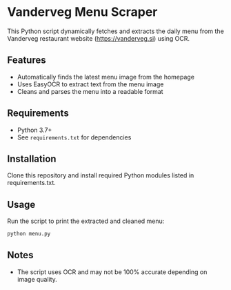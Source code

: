 # Vanderveg Menu Scraper

This Python script dynamically fetches and extracts the daily menu from the Vanderveg restaurant website (https://vanderveg.si) using OCR.

## Features
- Automatically finds the latest menu image from the homepage
- Uses EasyOCR to extract text from the menu image
- Cleans and parses the menu into a readable format

## Requirements
- Python 3.7+
- See `requirements.txt` for dependencies

## Installation
Clone this repository and install required Python modules listed in requirements.txt.

## Usage
Run the script to print the extracted and cleaned menu:
```sh
python menu.py
```

## Notes
- The script uses OCR and may not be 100% accurate depending on image quality.
